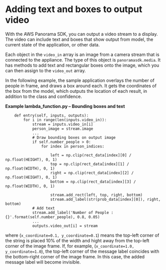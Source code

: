 # Adding text and boxes to output video<a name="applications-overlays"></a>

With the AWS Panorama SDK, you can output a video stream to a display\. The video can include text and boxes that show output from model, the current state of the application, or other data\.

Each object in the `video_in` array is an image from a camera stream that is connected to the appliance\. The type of this object is `panoramasdk.media`\. It has methods to add text and rectangular boxes onto the image, which you can then assign to the `video_out` array\.

In the following example, the sample application overlays the number of people in frame, and draws a box around each\. It gets the coordinates of the box from the model, which outputs the location of each result, in addition to the class and confidence\.

**Example lambda\_function\.py – Bounding boxes and text**  

```
    def entry(self, inputs, outputs):
        for i in range(len(inputs.video_in)):
            stream = inputs.video_in[i]
            person_image = stream.image
            ...
            # Draw bounding boxes on output image
            if self.number_people > 0:
                for index in person_indices:
    
                    left = np.clip(rect_data[index][0] / np.float(HEIGHT), 0, 1)
                    top = np.clip(rect_data[index][1] / np.float(WIDTH), 0, 1)
                    right = np.clip(rect_data[index][2] / np.float(HEIGHT), 0, 1)
                    bottom = np.clip(rect_data[index][3] / np.float(WIDTH), 0, 1)
    
                    stream.add_rect(left, top, right, bottom)
                    stream.add_label(str(prob_data[index][0]), right, bottom)
            # Add text
            stream.add_label('Number of People : {}'.format(self.number_people), 0.8, 0.05)
            ...
            outputs.video_out[i] = stream
```

where \(`x_coordinate=0.1, y_coordinate=0.1`\) means the top\-left corner of the string is placed 10% of the width and hight away from the top\-left corner of the image frame\. If, for example, \(`x_coordinate=1.0, y_coordinate=1.0`\), the top\-left corner of the message label coincides with the bottom\-right corner of the image frame\. In this case, the added message label will become invisible\.